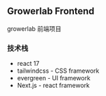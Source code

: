 ## Growerlab Frontend

growerlab 前端项目

### 技术栈

- react 17
- tailwindcss - CSS framework
- evergreen - UI framework
- Next.js - react framework
